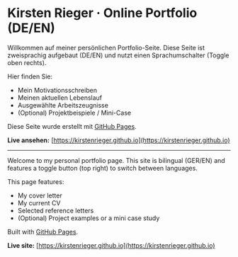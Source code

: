 
# Kirsten Rieger · Online Portfolio (DE/EN)

Willkommen auf meiner persönlichen Portfolio-Seite. Diese Seite ist zweisprachig aufgebaut (DE/EN) und nutzt einen Sprachumschalter (Toggle oben rechts).  

Hier finden Sie:
- Mein Motivationsschreiben
- Meinen aktuellen Lebenslauf
- Ausgewählte Arbeitszeugnisse
- (Optional) Projektbeispiele / Mini-Case

Diese Seite wurde erstellt mit [GitHub Pages](https://pages.github.com).

**Live ansehen:** [https://kirstenrieger.github.io](https://kirstenrieger.github.io)

---

Welcome to my personal portfolio page. This site is bilingual (GER/EN) and features a toggle button (top right) to switch between languages.  

This page features:
- My cover letter
- My current CV
- Selected reference letters
- (Optional) Project examples or a mini case study

Built with [GitHub Pages](https://pages.github.com). 

**Live site:** [https://kirstenrieger.github.io](https://kirstenrieger.github.io)
